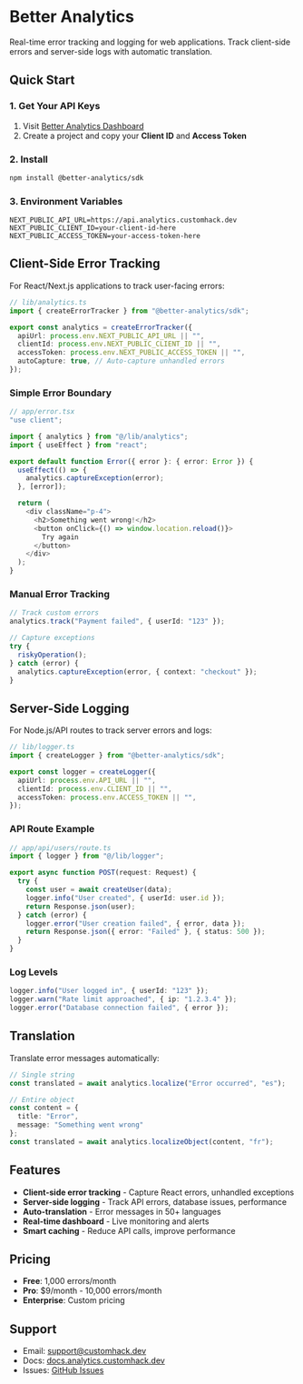 # Better Analytics

Real-time error tracking and logging for web applications. Track client-side errors and server-side logs with automatic translation.

## Quick Start

### 1. Get Your API Keys

1. Visit [Better Analytics Dashboard](https://analytics.customhack.dev)
2. Create a project and copy your **Client ID** and **Access Token**

### 2. Install

```bash
npm install @better-analytics/sdk
```

### 3. Environment Variables

```env
NEXT_PUBLIC_API_URL=https://api.analytics.customhack.dev
NEXT_PUBLIC_CLIENT_ID=your-client-id-here
NEXT_PUBLIC_ACCESS_TOKEN=your-access-token-here
```

## Client-Side Error Tracking

For React/Next.js applications to track user-facing errors:

```typescript
// lib/analytics.ts
import { createErrorTracker } from "@better-analytics/sdk";

export const analytics = createErrorTracker({
  apiUrl: process.env.NEXT_PUBLIC_API_URL || "",
  clientId: process.env.NEXT_PUBLIC_CLIENT_ID || "",
  accessToken: process.env.NEXT_PUBLIC_ACCESS_TOKEN || "",
  autoCapture: true, // Auto-capture unhandled errors
});
```

### Simple Error Boundary

```typescript
// app/error.tsx
"use client";

import { analytics } from "@/lib/analytics";
import { useEffect } from "react";

export default function Error({ error }: { error: Error }) {
  useEffect(() => {
    analytics.captureException(error);
  }, [error]);

  return (
    <div className="p-4">
      <h2>Something went wrong!</h2>
      <button onClick={() => window.location.reload()}>
        Try again
      </button>
    </div>
  );
}
```

### Manual Error Tracking

```typescript
// Track custom errors
analytics.track("Payment failed", { userId: "123" });

// Capture exceptions
try {
  riskyOperation();
} catch (error) {
  analytics.captureException(error, { context: "checkout" });
}
```

## Server-Side Logging

For Node.js/API routes to track server errors and logs:

```typescript
// lib/logger.ts
import { createLogger } from "@better-analytics/sdk";

export const logger = createLogger({
  apiUrl: process.env.API_URL || "",
  clientId: process.env.CLIENT_ID || "",
  accessToken: process.env.ACCESS_TOKEN || "",
});
```

### API Route Example

```typescript
// app/api/users/route.ts
import { logger } from "@/lib/logger";

export async function POST(request: Request) {
  try {
    const user = await createUser(data);
    logger.info("User created", { userId: user.id });
    return Response.json(user);
  } catch (error) {
    logger.error("User creation failed", { error, data });
    return Response.json({ error: "Failed" }, { status: 500 });
  }
}
```

### Log Levels

```typescript
logger.info("User logged in", { userId: "123" });
logger.warn("Rate limit approached", { ip: "1.2.3.4" });
logger.error("Database connection failed", { error });
```

## Translation

Translate error messages automatically:

```typescript
// Single string
const translated = await analytics.localize("Error occurred", "es");

// Entire object
const content = {
  title: "Error",
  message: "Something went wrong"
};
const translated = await analytics.localizeObject(content, "fr");
```

## Features

- **Client-side error tracking** - Capture React errors, unhandled exceptions
- **Server-side logging** - Track API errors, database issues, performance
- **Auto-translation** - Error messages in 50+ languages
- **Real-time dashboard** - Live monitoring and alerts
- **Smart caching** - Reduce API calls, improve performance

## Pricing

- **Free**: 1,000 errors/month
- **Pro**: $9/month - 10,000 errors/month
- **Enterprise**: Custom pricing

## Support

- Email: support@customhack.dev
- Docs: [docs.analytics.customhack.dev](https://docs.analytics.customhack.dev)
- Issues: [GitHub Issues](https://github.com/customhack/better-analytics/issues)

